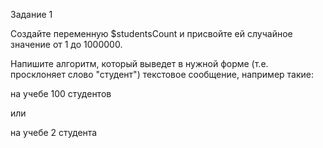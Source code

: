 Задание 1

Создайте переменную $studentsCount и присвойте ей случайное значение от 1 до 1000000.

Напишите алгоритм, который выведет в нужной форме (т.е. просклоняет слово "студент") текстовое сообщение, например такие:

на учебе 100 студентов

или

на учебе 2 студента

